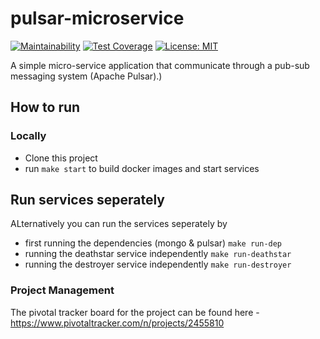 # pulsar-microservice

[![Maintainability](https://api.codeclimate.com/v1/badges/6b59f00c3add4598f0a0/maintainability)](https://codeclimate.com/github/victor-nach/pulsar-microservice/maintainability) [![Test Coverage](https://api.codeclimate.com/v1/badges/6b59f00c3add4598f0a0/test_coverage)](https://codeclimate.com/github/victor-nach/pulsar-microservice/test_coverage) [![License: MIT](https://img.shields.io/badge/License-MIT-yellow.svg)](https://opensource.org/licenses/MIT)

A simple micro-service application that communicate through a pub-sub messaging system (Apache Pulsar).)

## How to run

### Locally
- Clone this project
- run `make start` to build docker images and start services

## Run services seperately
ALternatively you can run the services seperately by
- first running the dependencies (mongo & pulsar) `make run-dep`
- running the deathstar service independently `make run-deathstar`
- running the destroyer service independently `make run-destroyer`


### Project Management
The pivotal tracker board for the project can be found here - https://www.pivotaltracker.com/n/projects/2455810
